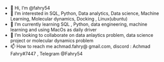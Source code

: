 - 👋 Hi, I’m @fahry54
- 👀 I’m interested in SQL, Python, Data analytics, Data science, Machine Learning, Molecular dynamics, Docking , Linux(ubuntu)
- 🌱 I’m currently learning SQL , Python, data engineering, machine learning and using MacOs  as daily driver
- 💞️ I’m looking to collaborate on data anlaytics problem, data science project or molecular dynamics problem
- 📫 How to reach me achmad.fahry@ gmail.com, discord : Achmad Fahry#7447 , Telegram @Fahry54

<!---
fahry54/fahry54 is a ✨ special ✨ repository because its `README.md` (this file) appears on your GitHub profile.
You can click the Preview link to take a look at your changes.
--->
